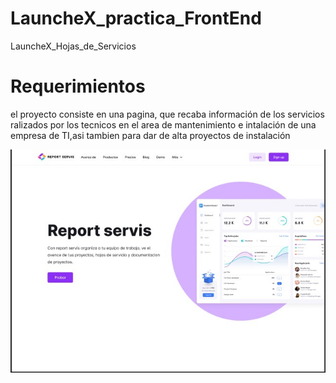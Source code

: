# LauncheX_practica_FrontEnd
LauncheX_Hojas_de_Servicios

<h1> Requerimientos </h1>
el proyecto consiste en una pagina, que recaba información de los servicios ralizados por los
tecnicos en el area de mantenimiento e intalación de una empresa de TI,asi tambien para dar de alta proyectos de instalación

![Buyer Persona](./imagenes/Home.jpg)
